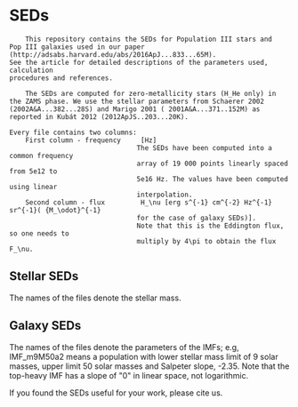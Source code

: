 # SEDs
		This repository contains the SEDs for Population III stars and 
	Pop III galaxies used in our paper (http://adsabs.harvard.edu/abs/2016ApJ...833...65M). 
	See the article for detailed descriptions of the parameters used, calculation 
	procedures and references. 

		The SEDs are computed for zero-metallicity stars (H_He only) in 
	the ZAMS phase. We use the stellar parameters from Schaerer 2002 
	(2002A&A...382...28S) and Marigo 2001 ( 2001A&A...371..152M) as 
	reported in Kubát 2012 (2012ApJS..203...20K). 

	Every file contains two columns:
		First column - frequency     [Hz]
									The SEDs have been computed into a common frequency 
									array of 19 000 points linearly spaced from 5e12 to 
									5e16 Hz. The values have been computed using linear 
									interpolation.
		Second column - flux         H_\nu [erg s^{-1} cm^{-2} Hz^{-1} sr^{-1}( {M_\odot}^{-1}
									for the case of galaxy SEDs)].
									Note that this is the Eddington flux, so one needs to 
									multiply by 4\pi to obtain the flux F_\nu.

## Stellar SEDs
The names of the files denote the stellar mass.

## Galaxy SEDs
The names of the files denote the parameters of the IMFs; e.g, IMF_m9M50a2 means a population with lower stellar mass
limit of 9 solar masses, upper limit 50 solar masses and Salpeter slope, -2.35. Note that the top-heavy IMF has a 
slope of "0" in linear space, not logarithmic.

If you found the SEDs useful for your work, please cite us.






